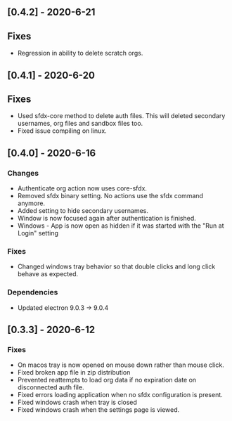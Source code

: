 ## [0.4.2] - 2020-6-21
## Fixes
- Regression in ability to delete scratch orgs.

## [0.4.1] - 2020-6-20
## Fixes
- Used sfdx-core method to delete auth files. This will deleted secondary usernames, org files and sandbox files too.
- Fixed issue compiling on linux.

## [0.4.0] - 2020-6-16
### Changes
- Authenticate org action now uses core-sfdx.
- Removed sfdx binary setting. No actions use the sfdx command anymore.
- Added setting to hide secondary usernames.
- Window is now focused again after authentication is finished.
- Windows - App is now open as hidden if it was started with the "Run at Login" setting 
### Fixes
- Changed windows tray behavior so that double clicks and long click behave as expected.
### Dependencies
- Updated electron 9.0.3 -> 9.0.4

## [0.3.3] - 2020-6-12
### Fixes
- On macos tray is now opened on mouse down rather than mouse click.
- Fixed broken app file in zip distribution
- Prevented reattempts to load org data if no expiration date on disconnected auth file.
- Fixed errors loading application when no sfdx configuration is present.
- Fixed windows crash when tray is closed
- Fixed windows crash when the settings page is viewed.
